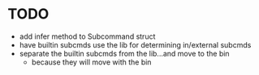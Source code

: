 
# TODO

- add infer method to Subcommand struct
- have builtin subcmds use the lib for determining in/external subcmds
- separate the builtin subcmds from the lib...and move to the bin
  - because they will move with the bin



